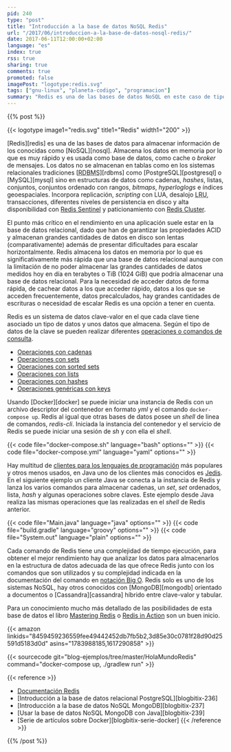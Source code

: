 ```yaml
---
pid: 240
type: "post"
title: "Introducción a la base de datos NoSQL Redis"
url: "/2017/06/introduccion-a-la-base-de-datos-nosql-redis/"
date: 2017-06-11T12:00:00+02:00
language: "es"
index: true
rss: true
sharing: true
comments: true
promoted: false
imagePost: "logotype:redis.svg"
tags: ["gnu-linux", "planeta-codigo", "programacion"]
summary: "Redis es una de las bases de datos NoSQL en este caso de tipo clave-valor. Los valores pueden ser de diferentes tipos y tiene una amplia colección de operaciones disponibles para usar según el tipo de datos asociado a la clave."
---
```


{{% post %}}

{{< logotype image1="redis.svg" title1="Redis" width1="200" >}}

[Redis][redis] es una de las bases de datos para almacenar información de los conocidas como [NoSQL][nosql]. Almacena los datos en memoria por lo que es muy rápido y es usada como base de datos, como cache o _broker_ de mensajes. Los datos no se almacenan en tablas como en los sistemas relacionales tradiciones [<abbr title="Relational Database Management System">RDBMS</abbr>][rdbms] como [PostgreSQL][postgresql] o [MySQL][mysql] sino en estructuras de datos como cadenas, _hashes_, listas, conjuntos, conjuntos ordenado con rangos, _bitmaps_, _hyperloglogs_ e índices geoespaciales. Incorpora replicación, _scripting_ con LUA, desalojo <abbr title="Least Recently Used">LRU</abbr>, transacciones, diferentes niveles de persistencia en disco y alta disponibilidad con [Redis Sentinel](https://redis.io/topics/sentinel) y paticionamiento con [Redis Cluster](https://redis.io/topics/cluster-tutorial).

El punto más crítico en el rendimiento en una aplicación suele estar en la base de datos relacional, dado que han de garantizar las propiedades ACID y almacenan grandes cantidades de datos en disco son lentas (comparativamente) además de presentar dificultades para escalar horizontalmente. Redis almacena los datos en memoria por lo que es significativamente más rápida que una base de datos relacional aunque con la limitación de no poder almacenar las grandes cantidades de datos medidos hoy en día en terabytes o TiB (1024 GiB) que podría almacenar una base de datos relacional. Para la necesidad de acceder datos de forma rápida, de cachear datos a los que acceder rápido, datos a los que se acceden frecuentemente, datos precalculados, hay grandes cantidades de escrituras o necesidad de escalar Redis es una opción a tener en cuenta.

Redis es un sistema de datos clave-valor en el que cada clave tiene asociado un tipo de datos y unos datos que almacena. Según el tipo de datos de la clave se pueden realizar diferentes [operaciones o comandos de consulta](https://redis.io/commands).

* [Operaciones con cadenas](https://redis.io/commands#string)
* [Operaciones con sets](https://redis.io/commands#set)
* [Operaciones con sorted sets](https://redis.io/commands#sorted_set)
* [Operaciones con lists](https://redis.io/commands#list)
* [Operaciones con hashes](https://redis.io/commands#hash)
* [Operaciones genéricas con keys](https://redis.io/commands#generic)

Usando [Docker][docker] se puede iniciar una instancia de Redis con un archivo descriptor del contenedor en formato _yml_ y el comando `docker-compose up`. Redis al igual que otras bases de datos posee un _shell_ de linea de comandos, _redis-cli_. Iniciada la instancia del contenedor y el servicio de Redis se puede iniciar una sesión de _sh_ y con ella el _shell_.

{{< code file="docker-compose.sh" language="bash" options="" >}}
{{< code file="docker-compose.yml" language="yaml" options="" >}}

Hay multitud de [clientes para los lenguajes de programación](https://redis.io/clients) más populares y otros menos usados, en Java uno de los clientes más conocidos es [Jedis](https://github.com/xetorthio/jedis). En el siguiente ejemplo un cliente Java se conecta a la instancia de Redis y lanza los varios comandos para almacenar cadenas, un _set_, _set_ ordenados, lista, _hash_ y algunas operaciones sobre claves. Este ejemplo desde Java realiza las mismas operaciones que las realizadas en el _shell_ de Redis anterior.

{{< code file="Main.java" language="java" options="" >}}
{{< code file="build.gradle" language="groovy" options="" >}}
{{< code file="System.out" language="plain" options="" >}}

Cada comando de Redis tiene una complejidad de tiempo ejecución, para obtener el mejor rendimiento hay que analizar los datos para almacenarlos en la estructura de datos adecuada de las que ofrece Redis junto con los comandos que son utilizados y su complejidad indicada en la documentación del comando en [notación Big O](https://en.wikipedia.org/wiki/Big_O_notation). Redis solo es uno de los sistemas NoSQL, hay otros conocidos con [MongoDB][mongodb] orientado a documentos o [Cassandra][cassandra] híbrido entre clave-valor y tabular.

Para un conocimiento mucho más detallado de las posibilidades de esta base de datos el libro [Mastering Redis](https://amzn.to/2s9CYfJ) o [Redis in Action](https://amzn.to/2rio3vH) son un buen inicio.

{{< amazon
    linkids="8459459236559fee49442452db7fb5b2,3d85e30c0781f28d90d25591d5183d0d"
    asins="1783988185,1617290858" >}}

{{< sourcecode git="blog-ejemplos/tree/master/HolaMundoRedis" command="docker-compose up, ./gradlew run" >}}

{{< reference >}}
* [Documentación Redis](https://redis.io/documentation)
* [Introducción a la base de datos relacional PostgreSQL][blogbitix-236]
* [Introducción a la base de datos NoSQL MongoDB][blogbitix-237]
* [Usar la base de datos NoSQL MongoDB con Java][blogbitix-239]
* [Serie de artículos sobre Docker][blogbitix-serie-docker]
{{< /reference >}}

{{% /post %}}

